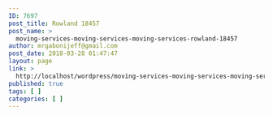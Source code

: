 ```yaml
---
ID: 7697
post_title: Rowland 18457
post_name: >
  moving-services-moving-services-moving-services-rowland-18457
author: mrgabonijeff@gmail.com
post_date: 2018-03-28 01:47:47
layout: page
link: >
  http://localhost/wordpress/moving-services-moving-services-moving-services-rowland-18457/
published: true
tags: [ ]
categories: [ ]
---
```

